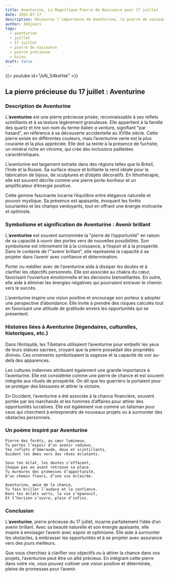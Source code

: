 ```yaml
---
title: Aventurine, La Magnifique Pierre de Naissance pour 17 juillet
date: 2025-07-17
description: Découvrez l'importance de Aventurine, la pierre de naissance du 17 juillet qui symbolise Avenir brillant. Laissez sa beauté et sa signification illuminer votre journée.
author: 365jours
tags:
  - aventurine
  - juillet
  - 17 juillet
  - pierre de naissance
  - pierre précieuse
  - bijou
draft: false
---
```


{{< youtube id="JxN_S4ksHsk" >}}

## La pierre précieuse du 17 juillet : Aventurine

### Description de Aventurine

L’**aventurine** est une pierre précieuse prisée, reconnaissable à ses reflets scintillants et à sa texture légèrement granuleuse. Elle appartient à la famille des quartz et tire son nom du terme italien _a ventura_, signifiant "par hasard", en référence à sa découverte accidentelle au XVIIIe siècle. Cette pierre existe en différentes couleurs, mais l’aventurine verte est la plus courante et la plus appréciée. Elle doit sa teinte à la présence de fuchsite, un minéral riche en chrome, qui crée des inclusions pailletées caractéristiques.

L’aventurine est largement extraite dans des régions telles que le Brésil, l’Inde et la Russie. Sa surface douce et brillante la rend idéale pour la fabrication de bijoux, de sculptures et d’objets décoratifs. En lithothérapie, elle est souvent décrite comme une pierre porte-bonheur et un amplificateur d’énergie positive.

Cette gemme fascinante incarne l’équilibre entre élégance naturelle et pouvoir mystique. Sa présence est apaisante, évoquant les forêts luxuriantes et les champs verdoyants, tout en offrant une énergie motivante et optimiste.

### Symbolisme et signification de Aventurine : Avenir brillant

L’**aventurine** est souvent surnommée la "pierre de l’opportunité" en raison de sa capacité à ouvrir des portes vers de nouvelles possibilités. Son symbolisme est intimement lié à la croissance, à l’espoir et à la prospérité. Dans le contexte de l’"avenir brillant", elle représente la capacité à se projeter dans l’avenir avec confiance et détermination.

Porter ou méditer avec de l’aventurine aide à dissiper les doutes et à clarifier les objectifs personnels. Elle est associée au chakra du cœur, favorisant l’ouverture émotionnelle et les décisions bienveillantes. En outre, elle aide à éliminer les énergies négatives qui pourraient entraver le chemin vers le succès.

L’aventurine inspire une vision positive et encourage son porteur à adopter une perspective d’abondance. Elle invite à prendre des risques calculés tout en favorisant une attitude de gratitude envers les opportunités qui se présentent.

### Histoires liées à Aventurine (légendaires, culturelles, historiques, etc.)

Dans l’Antiquité, les Tibétains utilisaient l’aventurine pour embellir les yeux de leurs statues sacrées, croyant que la pierre possédait des propriétés divines. Ces ornements symbolisaient la sagesse et la capacité de voir au-delà des apparences.

Les cultures indiennes attribuent également une grande importance à l’aventurine. Elle est considérée comme une pierre de chance et est souvent intégrée aux rituels de prospérité. On dit que les guerriers la portaient pour se protéger des blessures et attirer la victoire.

En Occident, l’aventurine a été associée à la chance financière, souvent portée par les marchands et les hommes d’affaires pour attirer des opportunités lucratives. Elle est également vue comme un talisman pour ceux qui cherchent à entreprendre de nouveaux projets ou à surmonter des obstacles personnels.

### Un poème inspiré par Aventurine

```
Pierre des forêts, au cœur lumineux,  
Tu portes l’espoir d’un avenir radieux.  
Tes reflets d’émeraude, doux et scintillants,  
Guident les âmes vers des rêves éclatants.  

Sous ton éclat, les doutes s’effacent,  
Chaque pas en avant retrouve sa place.  
Tu murmures des promesses d’opportunité,  
D’un chemin fleuri, d’une vie éclairée.  

Aventurine, amie de la chance,  
Tu fais briller l’audace et la confiance.  
Dans tes éclats verts, la vie s’épanouit,  
Et l’horizon s’ouvre, plein d’infini.
```

### Conclusion

L’**aventurine**, pierre précieuse du 17 juillet, incarne parfaitement l’idée d’un avenir brillant. Avec sa beauté naturelle et son énergie apaisante, elle inspire à envisager l’avenir avec espoir et optimisme. Elle aide à surmonter les obstacles, à embrasser les opportunités et à se projeter avec assurance vers des jours meilleurs.

Que vous cherchiez à clarifier vos objectifs ou à attirer la chance dans vos projets, l’aventurine peut être un allié précieux. En intégrant cette pierre dans votre vie, vous pouvez cultiver une vision positive et déterminée, pleine de promesses pour l’avenir.